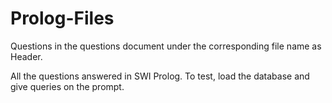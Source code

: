 # Prolog-Files

Questions in the questions document under the corresponding file name as Header.

All the questions answered in SWI Prolog. To test, load the database and give queries on the prompt.
